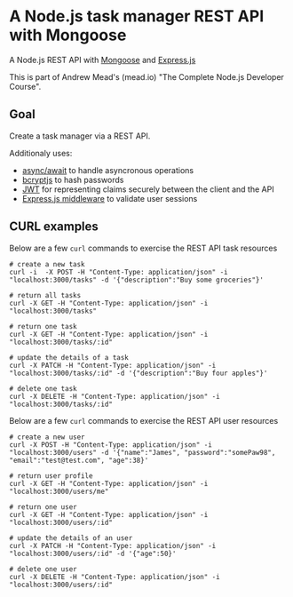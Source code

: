 # A Node.js task manager REST API with Mongoose
A Node.js REST API with [Mongoose](https://mongoosejs.com/docs/) and [Express.js](http://expressjs.com/)

This is part of Andrew Mead's (mead.io) "The Complete Node.js Developer Course".

## Goal
Create a task manager via a REST API.

Additionaly uses:
 * [async/await](https://javascript.info/async-await) to handle asyncronous operations
 * [bcryptjs](https://www.npmjs.com/package/bcryptjs) to hash passwords
 * [JWT](https://www.npmjs.com/package/jsonwebtoken) for representing claims securely between the client and the API
 * [Express.js middleware](https://expressjs.com/en/guide/using-middleware.html) to validate user sessions


## CURL examples

Below are a few `curl` commands to exercise the REST API task resources

```
# create a new task
curl -i  -X POST -H "Content-Type: application/json" -i "localhost:3000/tasks" -d '{"description":"Buy some groceries"}'

# return all tasks
curl -X GET -H "Content-Type: application/json" -i "localhost:3000/tasks"

# return one task
curl -X GET -H "Content-Type: application/json" -i "localhost:3000/tasks/:id"

# update the details of a task
curl -X PATCH -H "Content-Type: application/json" -i "localhost:3000/tasks/:id" -d '{"description":"Buy four apples"}'

# delete one task
curl -X DELETE -H "Content-Type: application/json" -i "localhost:3000/tasks/:id"
```


Below are a few `curl` commands to exercise the REST API user resources

```
# create a new user
curl -X POST -H "Content-Type: application/json" -i "localhost:3000/users" -d '{"name":"James", "password":"somePaw98", "email":"test@test.com", "age":38}'

# return user profile
curl -X GET -H "Content-Type: application/json" -i "localhost:3000/users/me"

# return one user
curl -X GET -H "Content-Type: application/json" -i "localhost:3000/users/:id"

# update the details of an user
curl -X PATCH -H "Content-Type: application/json" -i "localhost:3000/users/:id" -d '{"age":50}'

# delete one user
curl -X DELETE -H "Content-Type: application/json" -i "localhost:3000/users/:id"
```

